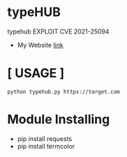 # typeHUB
typehub EXPLOIT CVE 2021-25094

* My Website [link](https://bangexploit.my.id)

# [ USAGE ]
```
python typehub.py https://target.com
```

# Module Installing

* pip install requests
* pip install termcolor
